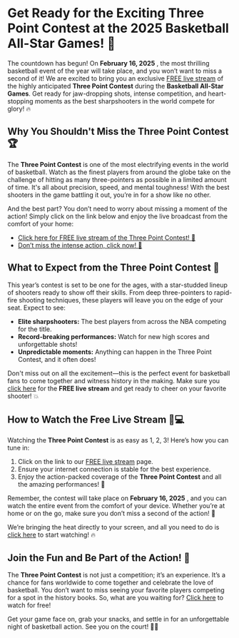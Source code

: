 # Get Ready for the Exciting Three Point Contest at the 2025 Basketball All-Star Games! 🏀

The countdown has begun! On **February 16, 2025** , the most thrilling basketball event of the year will take place, and you won’t want to miss a second of it! We are excited to bring you an exclusive [FREE live stream](https://tinyurl.com/livestreamfreeo?st=Three+Point+Contest&si=ghc) of the highly anticipated **Three Point Contest** during the **Basketball All-Star Games**. Get ready for jaw-dropping shots, intense competition, and heart-stopping moments as the best sharpshooters in the world compete for glory! 🔥

## Why You Shouldn't Miss the Three Point Contest 🏆

The **Three Point Contest** is one of the most electrifying events in the world of basketball. Watch as the finest players from around the globe take on the challenge of hitting as many three-pointers as possible in a limited amount of time. It's all about precision, speed, and mental toughness! With the best shooters in the game battling it out, you’re in for a show like no other.

And the best part? You don’t need to worry about missing a moment of the action! Simply click on the link below and enjoy the live broadcast from the comfort of your home:

- [Click here for FREE live stream of the Three Point Contest! 🚨](https://tinyurl.com/livestreamfreeo?st=Three+Point+Contest&si=ghc)
- [Don’t miss the intense action, click now! 👀](https://tinyurl.com/livestreamfreeo?st=Three+Point+Contest&si=ghc)

## What to Expect from the Three Point Contest 🎯

This year’s contest is set to be one for the ages, with a star-studded lineup of shooters ready to show off their skills. From deep three-pointers to rapid-fire shooting techniques, these players will leave you on the edge of your seat. Expect to see:

- **Elite sharpshooters:** The best players from across the NBA competing for the title.
- **Record-breaking performances:** Watch for new high scores and unforgettable shots!
- **Unpredictable moments:** Anything can happen in the Three Point Contest, and it often does!

Don't miss out on all the excitement—this is the perfect event for basketball fans to come together and witness history in the making. Make sure you [click here](https://tinyurl.com/livestreamfreeo?st=Three+Point+Contest&si=ghc) for the **FREE live stream** and get ready to cheer on your favorite shooter! 💥

## How to Watch the Free Live Stream 📱💻

Watching the **Three Point Contest** is as easy as 1, 2, 3! Here’s how you can tune in:

1. Click on the link to our [FREE live stream](https://tinyurl.com/livestreamfreeo?st=Three+Point+Contest&si=ghc) page.
2. Ensure your internet connection is stable for the best experience.
3. Enjoy the action-packed coverage of the **Three Point Contest** and all the amazing performances! 🎉

Remember, the contest will take place on **February 16, 2025** , and you can watch the entire event from the comfort of your device. Whether you’re at home or on the go, make sure you don’t miss a second of the action! 🏀

We’re bringing the heat directly to your screen, and all you need to do is [click here](https://tinyurl.com/livestreamfreeo?st=Three+Point+Contest&si=ghc) to start watching! 🔥

## Join the Fun and Be Part of the Action! 🎉

The **Three Point Contest** is not just a competition; it’s an experience. It’s a chance for fans worldwide to come together and celebrate the love of basketball. You don’t want to miss seeing your favorite players competing for a spot in the history books. So, what are you waiting for? [Click here](https://tinyurl.com/livestreamfreeo?st=Three+Point+Contest&si=ghc) to watch for free!

Get your game face on, grab your snacks, and settle in for an unforgettable night of basketball action. See you on the court! 🏀🔥
